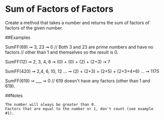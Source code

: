 # Sum of Factors of Factors

Create a method that takes a number and returns the sum of factors of factors of the given number.

##Examples

SumFF(69) ➞ 3, 23 ➞ 0
// Both 3 and 23 are prime numbers and have no factors
// other than 1 and themselves so the result is 0.

SumFF(12) ➞ 2, 3, 4, 6 ➞ (0) + (0) + (2) + (2+3) ➞ 7

SumFF(420) ➞ 2,4, 6, 10, 12 ... ➞ (2) + (2+3) + (2+5) + (2+3+4+6) ... ➞ 1175

SumFF(619) ➞ ___ ➞ 0
// 619 doesn't have any factors (other than 1 and 619).

##Notes

    The number will always be greater than 0.
    Factors that are equal to the number or 1, don't count (see example #1).
